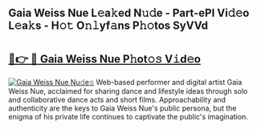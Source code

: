 ## Gaia Weiss Nue L𝚎a𝚔ed N𝚞𝚍e - Part-ePI Vi𝚍𝚎o L𝚎a𝚔s - H𝚘𝚝 O𝚗𝚕yf𝚊ns P𝚑𝚘tos SyVVd

# <h2><a href="http://kfdb788.oniu.top/?m=Gaia+Weiss+Nue">🔗👉 🔴 Gaia Weiss Nue P𝚑ot𝚘𝚜 V𝚒d𝚎o</a></h2>

[![Gaia Weiss Nue Nu𝚍e𝚜](https://i.imgur.com/0qMVB7G.gif)](http://kfdb788.oniu.top/?m=Gaia+Weiss+Nue)
Web-based performer and digital artist Gaia Weiss Nue, acclaimed for sharing dance and lifestyle ideas through solo and collaborative dance acts and short films. Approachability and authenticity are the keys to Gaia Weiss Nue's public persona, but the enigma of his private life continues to captivate the public's imagination.  
